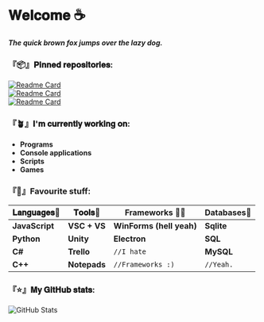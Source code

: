 
# **𝐖𝐞𝐥𝐜𝐨𝐦𝐞 ☕**

***The quick brown fox jumps over the lazy dog.***

### 『📦』**𝐏𝐢𝐧𝐧𝐞𝐝 𝐫𝐞𝐩𝐨𝐬𝐢𝐭𝐨𝐫𝐢𝐞𝐬:**

[![Readme Card](https://github-readme-stats.vercel.app/api/pin/?username=DaikoCode3&repo=Fask&theme=dark)](https://github.com/DaikoCode3/Fask)\
[![Readme Card](https://github-readme-stats.vercel.app/api/pin/?username=DaikoCode3&repo=VoiceIT&theme=dark)](https://github.com/DaikoCode3/VoiceIT)\
[![Readme Card](https://github-readme-stats.vercel.app/api/pin/?username=DaikoCode3&repo=Scopa&theme=dark)](https://github.com/DaikoCode3/Scopa)


### **『🪴』𝐈'𝐦 𝐜𝐮𝐫𝐫𝐞𝐧𝐭𝐥𝐲 𝐰𝐨𝐫𝐤𝐢𝐧𝐠 𝐨𝐧:** 
- **Programs**
- **Console applications**
- **Scripts**
- **Games**

### **『🦜』Favourite stuff:**

**𝐋𝐚𝐧𝐠𝐮𝐚𝐠𝐞𝐬📜** | **𝐓𝐨𝐨𝐥𝐬🔧**     | Frameworks 👨‍💻            |Databases💾
--------------- | ----------------|------------------------|---------------
**JavaScript**  |**VSC + VS**       |**WinForms (hell yeah)**|**Sqlite**
**Python**      |**Unity**|**Electron**            |**SQL**
**C#**          |**Trello**        |`//I hate`              |**MySQL**
**C++**         |**Notepads**     |`//Frameworks :)`       |`//Yeah.`


### 『⭐』𝐌𝐲 𝐆𝐢𝐭𝐇𝐮𝐛 𝐬𝐭𝐚𝐭𝐬:
![GitHub Stats](https://github-readme-stats.vercel.app/api?username=DaikoCode3&theme=dark&hide_title=true)
